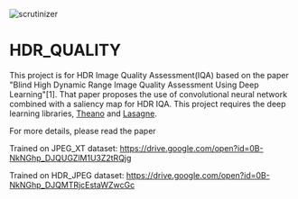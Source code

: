 ![scrutinizer](https://scrutinizer-ci.com/g/SenJia/HDR_QUALITY/badges/quality-score.png?b=master)

# HDR_QUALITY

This project is for HDR Image Quality Assessment(IQA) based on the paper "Blind High Dynamic Range Image Quality Assessment Using Deep Learning"[1]. That paper proposes the use of convolutional neural network combined with a saliency map for HDR IQA. This project requires the deep learning libraries, [Theano](https://github.com/Theano/Theano) and [Lasagne](https://github.com/Lasagne/Lasagne).

For more details, please read the paper

Trained on JPEG_XT dataset: https://drive.google.com/open?id=0B-NkNGhp_DJQUGZlM1U3Z2tRQjg

Trained on HDR_JPEG dataset: https://drive.google.com/open?id=0B-NkNGhp_DJQMTRjcEstaWZwcGc
